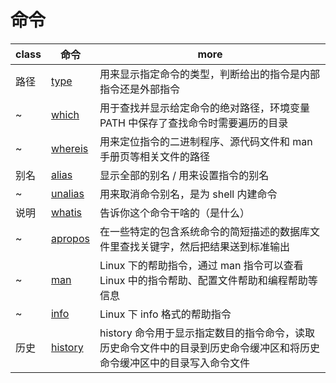# 命令

| class | 命令                                      | more                                                                                                                   |
| ----- | ----------------------------------------- | ---------------------------------------------------------------------------------------------------------------------- |
| 路径  | [type](http://man.linuxde.net/type)       | 用来显示指定命令的类型，判断给出的指令是内部指令还是外部指令                                                           |
| ~     | [which](http://man.linuxde.net/which)     | 用于查找并显示给定命令的绝对路径，环境变量 PATH 中保存了查找命令时需要遍历的目录                                       |
| ~     | [whereis](http://man.linuxde.net/whereis) | 用来定位指令的二进制程序、源代码文件和 man 手册页等相关文件的路径                                                      |
| 别名  | [alias](http://man.linuxde.net/alias)     | 显示全部的别名 / 用来设置指令的别名                                                                                    |
| ~     | [unalias](http://man.linuxde.net/unalias) | 用来取消命令别名，是为 shell 内建命令                                                                                  |
| 说明  | [whatis](http://man.linuxde.net/whatis)   | 告诉你这个命令干啥的（是什么）                                                                                         |
| ~     | [apropos](http://man.linuxde.net/apropos) | 在一些特定的包含系统命令的简短描述的数据库文件里查找关键字，然后把结果送到标准输出                                     |
| ~     | [man](http://man.linuxde.net/man)         | Linux 下的帮助指令，通过 man 指令可以查看 Linux 中的指令帮助、配置文件帮助和编程帮助等信息                             |
| ~     | [info](http://man.linuxde.net/info)       | Linux 下 info 格式的帮助指令                                                                                           |
| 历史  | [history](http://man.linuxde.net/history) | history 命令用于显示指定数目的指令命令，读取历史命令文件中的目录到历史命令缓冲区和将历史命令缓冲区中的目录写入命令文件 |
